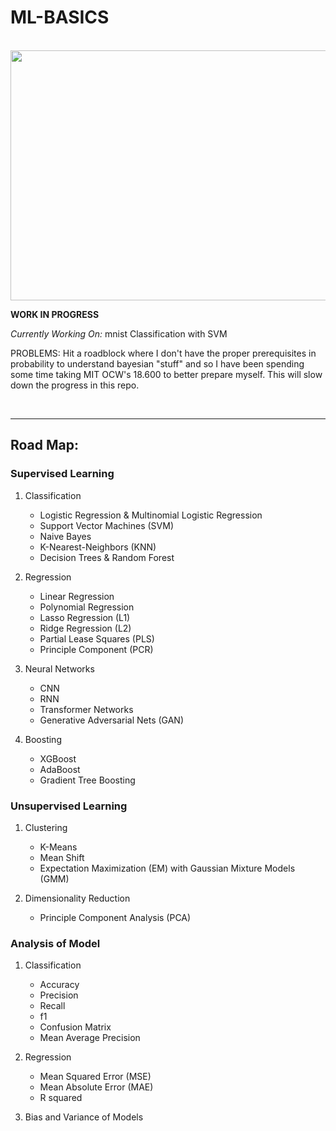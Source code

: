 # ML-BASICS

<br />

<img src="../img/preview.png" width="800" height="400">

<br />

**WORK IN PROGRESS**

*Currently Working On:* mnist Classification with SVM

PROBLEMS: Hit a roadblock where I don't have the proper prerequisites in probability to understand bayesian "stuff" and so I have been spending some time taking MIT OCW's 18.600 to better prepare myself. This will slow down the progress in this repo.
 
<br />
 
---

## Road Map:

### Supervised Learning
1. Classification
    - Logistic Regression & Multinomial Logistic Regression
    - Support Vector Machines (SVM)
    - Naive Bayes
    - K-Nearest-Neighbors (KNN)
    - Decision Trees & Random Forest
    
2. Regression
    - Linear Regression
    - Polynomial Regression
    - Lasso Regression (L1)
    - Ridge Regression (L2)
    - Partial Lease Squares (PLS)
    - Principle Component (PCR)

3. Neural Networks
    - CNN
    - RNN
    - Transformer Networks
    - Generative Adversarial Nets (GAN)

4. Boosting
    - XGBoost
    - AdaBoost
    - Gradient Tree Boosting
    

### Unsupervised Learning
1. Clustering
    - K-Means
    - Mean Shift
    - Expectation Maximization (EM) with Gaussian Mixture Models (GMM)

2. Dimensionality Reduction
    - Principle Component Analysis (PCA)
    
    
### Analysis of Model
1. Classification
    - Accuracy
    - Precision
    - Recall
    - f1
    - Confusion Matrix
    - Mean Average Precision

2. Regression
    - Mean Squared Error (MSE)
    - Mean Absolute Error (MAE)
    - R squared

3. Bias and Variance of Models



